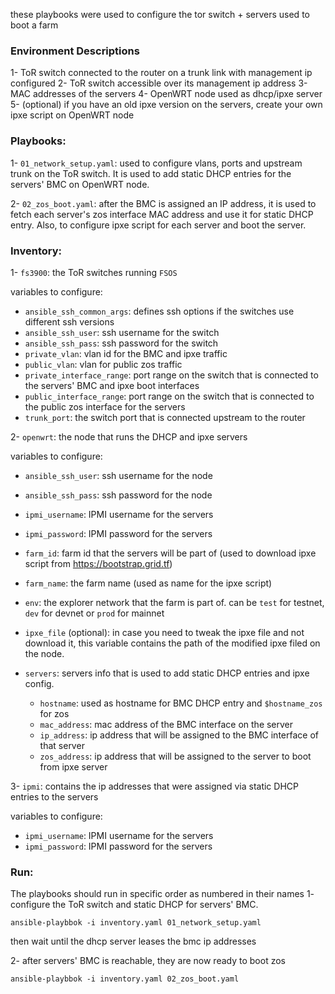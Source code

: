 these playbooks were used to configure the tor switch + servers used to boot a farm


### Environment Descriptions
1- ToR switch connected to the router on a trunk link with management ip configured
2- ToR switch accessible over its management ip address
3- MAC addresses of the servers
4- OpenWRT node used as dhcp/ipxe server
5- (optional) if you have an old ipxe version on the servers, create your own ipxe script on OpenWRT node


### Playbooks:
1- `01_network_setup.yaml`: used to configure vlans, ports and upstream trunk on the ToR switch. It is used to add static DHCP entries for the servers' BMC on OpenWRT node.


2- `02_zos_boot.yaml`: after the BMC is assigned an IP address, it is used to fetch each server's zos interface MAC address and use it for static DHCP entry. Also, to configure ipxe script for each server and boot the server.


### Inventory:
1- `fs3900`: the ToR switches running `FSOS`

variables to configure:
- `ansible_ssh_common_args`: defines ssh options if the switches use different ssh versions
- `ansible_ssh_user`: ssh username for the switch
- `ansible_ssh_pass`: ssh password for the switch
- `private_vlan`: vlan id for the BMC and ipxe traffic
- `public_vlan`: vlan for public zos traffic
- `private_interface_range`: port range on the switch that is connected to the servers' BMC and ipxe boot interfaces
- `public_interface_range`: port range on the switch that is connected to the public zos interface for the servers
- `trunk_port`: the switch port that is connected upstream to the router


2- `openwrt`: the node that runs the DHCP and ipxe servers

variables to configure:
- `ansible_ssh_user`: ssh username for the node
- `ansible_ssh_pass`: ssh password for the node
- `ipmi_username`: IPMI username for the servers
- `ipmi_password`: IPMI password for the servers
- `farm_id`: farm id that the servers will be part of (used to download ipxe script from https://bootstrap.grid.tf)
- `farm_name`: the farm name (used as name for the ipxe script)
- `env`: the explorer network that the farm is part of. can be `test` for testnet, `dev` for devnet or `prod` for mainnet
- `ipxe_file` (optional): in case you need to tweak the ipxe file and not download it, this variable contains the path of the modified ipxe filed on the node.
- `servers`: servers info that is used to add static DHCP entries and ipxe config.

    * `hostname`: used as hostname for BMC DHCP entry and `$hostname_zos` for zos
    * `mac_address`: mac address of the BMC interface on the server
    * `ip_address`: ip address that will be assigned to the BMC interface of that server
    * `zos_address`: ip address that will be assigned to the server to boot from ipxe server


3- `ipmi`: contains the ip addresses that were assigned via static DHCP entries to the servers

variables to configure:
- `ipmi_username`: IPMI username for the servers
- `ipmi_password`: IPMI password for the servers


### Run:
The playbooks should run in specific order as numbered in their names
1- configure the ToR switch and static DHCP for servers' BMC.
```
ansible-playbbok -i inventory.yaml 01_network_setup.yaml
```

then wait until the dhcp server leases the bmc ip addresses

2- after servers' BMC is reachable, they are now ready to boot zos
```
ansible-playbbok -i inventory.yaml 02_zos_boot.yaml
```
